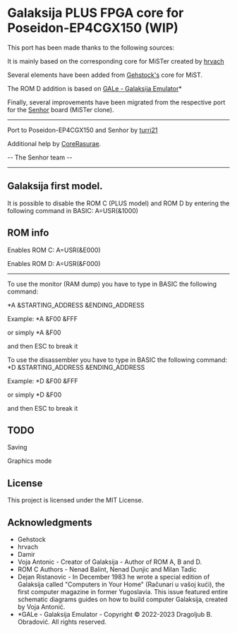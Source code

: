 # Galaksija PLUS FPGA core for Poseidon-EP4CGX150 (WIP)

This port has been made thanks to the following sources: 

It is mainly based on the corresponding core for MiSTer created by [hrvach](https://github.com/MiSTer-devel/Galaksija_MiSTer)

Several elements have been added from [Gehstock's](https://github.com/Gehstock/Mist_FPGA/tree/master/Computer_MiST/Galaksija_MiST) core for MiST.

The ROM D addition is based on [GALe - Galaksija Emulator](https://galaksija.net/)*

Finally, several improvements have been migrated from the respective port for the [Senhor](https://github.com/turri21/Senhor) board (MiSTer clone).

---

Port to Poseidon-EP4CGX150 and Senhor by [turri21](https://github.com/turri21) 

Additional help by [CoreRasurae](https://github.com/CoreRasurae). 

-- The Senhor team -- 

---

## Galaksija first model.

It is possible to disable the ROM C (PLUS model) and ROM D by entering the following command in BASIC:
A=USR(&1000)

## ROM info

Enables ROM C: A=USR(&E000)

Enables ROM D: A=USR(&F000)

---

To use the monitor (RAM dump) you have to type in BASIC the following command:

*A &STARTING_ADDRESS &ENDING_ADDRESS

Example:
*A &F00 &FFF

or simply
*A &F00

and then ESC to break it 

To use the disassembler you have to type in BASIC the following command:
*D &STARTING_ADDRESS &ENDING_ADDRESS

Example: 
*D &F00 &FFF

or simply
*D &F00

and then ESC to break it

## TODO

Saving

Graphics mode 

## License

This project is licensed under the MIT License.

## Acknowledgments

* Gehstock
* hrvach
* Damir
* Voja Antonic - Creator of Galaksija - Author of ROM A, B and D.
* ROM C Authors - Nenad Balint, Nenad Dunjic and Milan Tadic
* Dejan Ristanovic - In December 1983 he wrote a special edition of Galaksija called "Computers in Your Home" (Računari u vašoj kući), the first computer magazine in former Yugoslavia. This issue featured entire schematic diagrams guides on how to build computer Galaksija, created by Voja Antonić.
* *GALe - Galaksija Emulator - Copyright © 2022-2023 Dragoljub B. Obradović. All rights reserved.
